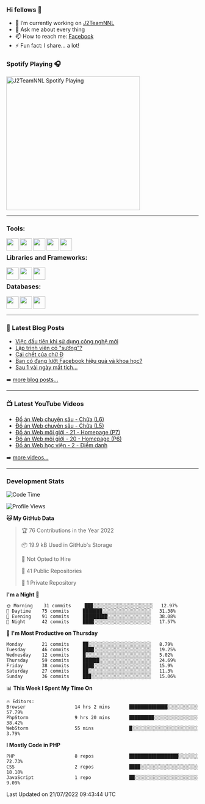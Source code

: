 ### Hi fellows 👋

- 🔭 I’m currently working on [J2TeamNNL]
- 💬 Ask me about every thing
- 📫 How to reach me: [Facebook]
- ⚡ Fun fact: I share... a lot!


### Spotify Playing 🎧
[<img src="https://spotify-playing-git-master.j2teamnnl.vercel.app/api/spotify-playing" alt="J2TeamNNL Spotify Playing" width="350" />](https://open.spotify.com/user/31ghget3jspvgpjwbv5pcwli3smab)

---

### Tools:
<img align='left' height="32" width="32" src="https://cdn.jsdelivr.net/npm/simple-icons@4.8.0/icons/sublimetext.svg" />
<img align='left' height="32" width="32" src="https://cdn.jsdelivr.net/npm/simple-icons@4.8.0/icons/phpstorm.svg" />
<img align='left' height="32" width="32" src="https://cdn.jsdelivr.net/npm/simple-icons@4.8.0/icons/xampp.svg" />
<img align='left' height="32" width="32" src="https://cdn.jsdelivr.net/npm/simple-icons@4.8.0/icons/laragon.svg" />
<img align='left' height="32" width="32" src="https://cdn.jsdelivr.net/npm/simple-icons@4.8.0/icons/docker.svg" />
<br>

### Libraries and Frameworks:
<img align='left' height="32" width="32" src="https://cdn.jsdelivr.net/npm/simple-icons@4.8.0/icons/jquery.svg" />
<img align='left' height="32" width="32" src="https://cdn.jsdelivr.net/npm/simple-icons@4.8.0/icons/laravel.svg" />
<img align='left' height="32" width="32" src="https://cdn.jsdelivr.net/npm/simple-icons@4.8.0/icons/nuxt-dot-js.svg" />
<br>

### Databases:
<img align='left' height="32" width="32" src="https://cdn.jsdelivr.net/npm/simple-icons@4.8.0/icons/mysql.svg" />
<img align='left' height="32" width="32" src="https://cdn.jsdelivr.net/npm/simple-icons@4.8.0/icons/postgresql.svg" />
<img align='left' height="32" width="32" src="https://cdn.jsdelivr.net/npm/simple-icons@4.8.0/icons/elasticsearch.svg" />

<br>
<br>

---

### 📕 Latest Blog Posts
<!-- BLOG-POST-LIST:START -->
- [Việc đầu tiên khi sử dụng công nghệ mới](https://j2teamnnl.blogspot.com/2020/07/viec-au-tien-khi-su-dung-cong-nghe-moi.html)
- [Lập trình viên có &quot;sướng&quot;?](https://j2teamnnl.blogspot.com/2020/03/lap-trinh-vien-co.html)
- [Cái chết của chữ Đ](https://j2teamnnl.blogspot.com/2020/01/cai-chet-cua-chu.html)
- [Bạn có đang lướt Facebook hiệu quả và khoa học?](https://j2teamnnl.blogspot.com/2019/08/ban-co-ang-luot-web-hieu-qua-va-khoa-hoc.html)
- [Sau 1 vài ngày mất tích...](https://j2teamnnl.blogspot.com/2019/08/sau-1-vai-ngay-mat-tich.html)
<!-- BLOG-POST-LIST:END -->
➡️ [more blog posts...](https://j2teamnnl.blogspot.com)

---

### 📺 Latest YouTube Videos
<!-- YOUTUBE:START -->
- [Đồ án Web chuyên sâu - Chữa &lpar;L6&rpar;](https://www.youtube.com/watch?v=t5D1TUnE828)
- [Đồ án Web chuyên sâu - Chữa &lpar;L5&rpar;](https://www.youtube.com/watch?v=7S1J44J443o)
- [Đồ án Web môi giới - 21 - Homepage &lpar;P7&rpar;](https://www.youtube.com/watch?v=-O8SQhNuW2g)
- [Đồ án Web môi giới - 20 - Homepage &lpar;P6&rpar;](https://www.youtube.com/watch?v=lJ-lIxTvSKU)
- [Đồ án Web học viện - 2 - Điểm danh](https://www.youtube.com/watch?v=YAqVdLT_D18)
<!-- YOUTUBE:END -->
➡️ [more videos...](https://www.youtube.com/j2teamnnl)

---
### Development Stats
<!--START_SECTION:waka-->
![Code Time](http://img.shields.io/badge/Code%20Time-3%2C193%20hrs%2044%20mins-blue)

![Profile Views](http://img.shields.io/badge/Profile%20Views-127-blue)

**🐱 My GitHub Data** 

> 🏆 76 Contributions in the Year 2022
 > 
> 📦 19.9 kB Used in GitHub's Storage 
 > 
> 🚫 Not Opted to Hire
 > 
> 📜 41 Public Repositories 
 > 
> 🔑 1 Private Repository 
 > 
**I'm a Night 🦉** 

```text
🌞 Morning    31 commits     ███░░░░░░░░░░░░░░░░░░░░░░   12.97% 
🌆 Daytime    75 commits     ███████░░░░░░░░░░░░░░░░░░   31.38% 
🌃 Evening    91 commits     █████████░░░░░░░░░░░░░░░░   38.08% 
🌙 Night      42 commits     ████░░░░░░░░░░░░░░░░░░░░░   17.57%

```
📅 **I'm Most Productive on Thursday** 

```text
Monday       21 commits     ██░░░░░░░░░░░░░░░░░░░░░░░   8.79% 
Tuesday      46 commits     ████░░░░░░░░░░░░░░░░░░░░░   19.25% 
Wednesday    12 commits     █░░░░░░░░░░░░░░░░░░░░░░░░   5.02% 
Thursday     59 commits     ██████░░░░░░░░░░░░░░░░░░░   24.69% 
Friday       38 commits     ████░░░░░░░░░░░░░░░░░░░░░   15.9% 
Saturday     27 commits     ██░░░░░░░░░░░░░░░░░░░░░░░   11.3% 
Sunday       36 commits     ███░░░░░░░░░░░░░░░░░░░░░░   15.06%

```


📊 **This Week I Spent My Time On** 

```text
🔥 Editors: 
Browser                  14 hrs 2 mins       ██████████████░░░░░░░░░░░   57.79% 
PhpStorm                 9 hrs 20 mins       █████████░░░░░░░░░░░░░░░░   38.42% 
WebStorm                 55 mins             █░░░░░░░░░░░░░░░░░░░░░░░░   3.79%

```

**I Mostly Code in PHP** 

```text
PHP                      8 repos             ██████████████████░░░░░░░   72.73% 
CSS                      2 repos             ████░░░░░░░░░░░░░░░░░░░░░   18.18% 
JavaScript               1 repo              ██░░░░░░░░░░░░░░░░░░░░░░░   9.09%

```



 Last Updated on 21/07/2022 09:43:44 UTC
<!--END_SECTION:waka-->


[J2TeamNNL]: https://j2teamnnl.com/
[Facebook]: https://fb.me/j2teamnnl
